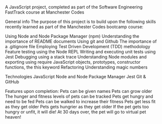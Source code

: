 A JavaScript project, completed as part of the Software Engineering FastTrack course at Manchester Codes

General info
The purpose of this project is to build upon the following skills recently learned as part of the Manchester Codes bootcamp course:

Using Node and Node Package Manager (npm)
Understanding the importance of README documents
Using git and Github
The importance of a .gitignore file
Employing Test Driven Development (TDD) methodology
Feature testing using the Node REPL
Writing and executing unit tests using Jest
Debugging using a stack trace
Understanding Node modules and exporting using require
JavaScript objects, prototypes, constructor functions, the this keyword
Refactoring
Understanding magic numbers

Technologies
JavaScript
Node and Node Package Manager
Jest
Git & GitHub

Features upon completion:
Pets can be given names
Pets can grow older
The hunger and fitness levels of pets can be tracked
Pets get hungry and need to be fed
Pets can be walked to increase their fitness
Pets get less fit as they get older
Pets gets hungrier as they get older
If the pet gets too hungry or unfit, it will die!
At 30 days over, the pet will go to virtual pet heaven!